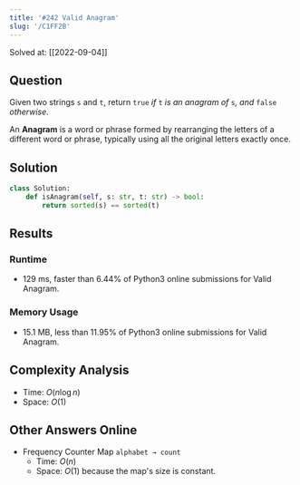 ```yaml
---
title: '#242 Valid Anagram'
slug: '/C1FF2B'
---
```


Solved at: [[2022-09-04]]

## Question

Given two strings `s` and `t`, return `true` _if_ `t` _is an anagram of_ `s`_, and_ `false` _otherwise_.

An **Anagram** is a word or phrase formed by rearranging the letters of a different word or phrase, typically using all the original letters exactly once.

## Solution

```python
class Solution:
    def isAnagram(self, s: str, t: str) -> bool:
        return sorted(s) == sorted(t)
```

## Results

### Runtime

- 129 ms, faster than 6.44% of Python3 online submissions for Valid Anagram.

### Memory Usage

- 15.1 MB, less than 11.95% of Python3 online submissions for Valid Anagram.

## Complexity Analysis

- Time: $O(n \log n)$
- Space: $O(1)$

## Other Answers Online

- Frequency Counter Map `alphabet → count`
  - Time: $O(n)$
  - Space: $O(1)$ because the map's size is constant.
